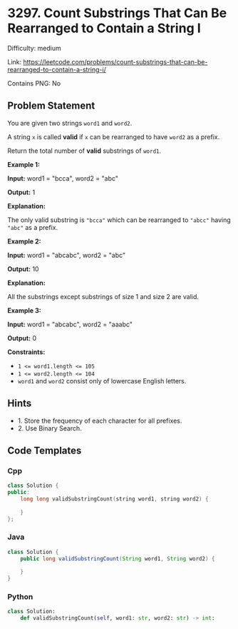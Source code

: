# 3297. Count Substrings That Can Be Rearranged to Contain a String I

Difficulty: medium

Link: https://leetcode.com/problems/count-substrings-that-can-be-rearranged-to-contain-a-string-i/

Contains PNG: No

## Problem Statement

You are given two strings `word1` and `word2`.

A string `x` is called **valid** if `x` can be rearranged to have `word2` as a prefix.

Return the total number of **valid** substrings of `word1`.

**Example 1:**

**Input:** word1 \= "bcca", word2 \= "abc"

**Output:** 1

**Explanation:**

The only valid substring is `"bcca"` which can be rearranged to `"abcc"` having `"abc"` as a prefix.

**Example 2:**

**Input:** word1 \= "abcabc", word2 \= "abc"

**Output:** 10

**Explanation:**

All the substrings except substrings of size 1 and size 2 are valid.

**Example 3:**

**Input:** word1 \= "abcabc", word2 \= "aaabc"

**Output:** 0

**Constraints:**

* `1 <= word1.length <= 105`
* `1 <= word2.length <= 104`
* `word1` and `word2` consist only of lowercase English letters.

## Hints

- 1\. Store the frequency of each character for all prefixes.
- 2\. Use Binary Search.

## Code Templates

### Cpp
```cpp
class Solution {
public:
    long long validSubstringCount(string word1, string word2) {
        
    }
};
```

### Java
```java
class Solution {
    public long validSubstringCount(String word1, String word2) {
        
    }
}
```

### Python
```python
class Solution:
    def validSubstringCount(self, word1: str, word2: str) -> int:
        
```

